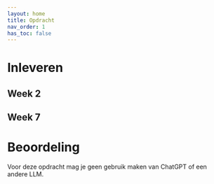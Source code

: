 ```yaml
---
layout: home
title: Opdracht
nav_order: 1
has_toc: false
---
```


# Inleveren
## Week 2


## Week 7


# Beoordeling
Voor deze opdracht mag je geen gebruik maken van ChatGPT of een andere LLM.